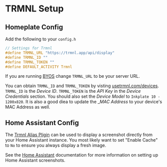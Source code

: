 # TRMNL Setup

## Homeplate Config

Add the following to your `config.h`

```c
// Settings for Trmnl
#define TRMNL_URL "https://trmnl.app/api/display"
#define TRMNL_ID ""
#define TRMNL_TOKEN ""
#define DEFAULT_ACTIVITY Trmnl
```

If you are running [BYOS](https://docs.usetrmnl.com/go/diy/byos) change `TRMNL_URL` to be your server URL.

You can obtain `TRMNL_ID` and `TRMNL_TOKEN` by visting [usetrmnl.com/devices](https://usetrmnl.com/devices/).
`TRMNL_ID` is the _Device ID_.
`TRMNL_TOKEN` is the _API Key_ in the _Device Credentials_ section.
You should also set the _Device Model_ to `Inkplate 10 - 1200x820`.
It is also a good diea to update the __MAC Address_ to your device's MAC Address as well.

## Home Assistant Config

The [Trmnl Alias Pligin](https://usetrmnl.com/integrations/alias) can be used to display a screenshot directly from your Home Assistant instance. You most likely want to set "Enable Cache" to `No` to ensure you always display a fresh image.

See the [Home Assistant](hass.md) documentation for more information on setting up Home Assistant screenshots.
